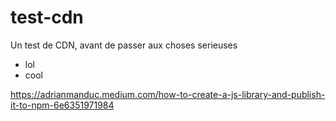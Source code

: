 # test-cdn

Un test de CDN, avant de passer aux choses serieuses

- lol
- cool


https://adrianmanduc.medium.com/how-to-create-a-js-library-and-publish-it-to-npm-6e6351971984
